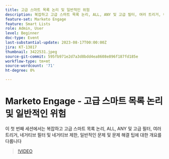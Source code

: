 ```yaml
---
title: 고급 스마트 목록 논리 및 일반적인 위험
description: 복잡하고 고급 스마트 목록 논리, ALL, ANY 및 고급 필터, 여러 트리거, 네거티브 필터 및 네거티브 제한, 일반적인 문제 및 문제 해결 팁 개요
feature-set: Marketo Engage
feature: Smart Lists
role: Admin, User
level: Beginner
doc-type: Event
last-substantial-update: 2023-08-17T00:00:00Z
jira: KT-13817
thumbnail: 3422531.jpeg
source-git-commit: 595fb971e2d7a3d8bdd4ea8608e896f187fd185e
workflow-type: tm+mt
source-wordcount: '71'
ht-degree: 0%

---
```



# Marketo Engage - 고급 스마트 목록 논리 및 일반적인 위험

이 첫 번째 세션에서는 복잡하고 고급 스마트 목록 논리, ALL, ANY 및 고급 필터, 여러 트리거, 네거티브 필터 및 네거티브 제한, 일반적인 문제 및 문제 해결 팁에 대한 개요를 다룹니다

>[!VIDEO](https://video.tv.adobe.com/v/3422531/?learn=on)
